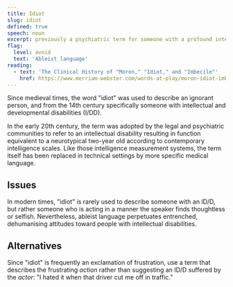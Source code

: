 ```yaml
---
title: Idiot
slug: idiot
defined: true
speech: noun
excerpt: previously a psychiatric term for someone with a profound intellectual disability; typically used as a generic exclamation of frustration at the actions of another person
flag:
  level: avoid
  text: 'Ableist language'
reading:
  - text: 'The Clinical History of "Moron," "Idiot," and "Imbecile"'
    href: https://www.merriam-webster.com/words-at-play/moron-idiot-imbecile-offensive-history
---
```

Since medieval times, the word "idiot" was used to describe an ignorant person, and from the 14th century specifically someone with intellectual and developmental disabilities (I/DD). 

In the early 20th century, the term was adopted by the legal and psychiatric communities to refer to an intellectual disability resulting in function equivalent to a neurotypical two-year old according to contemporary intelligence scales. Like those intelligence measurement systems, the term itself has been replaced in technical settings by more specific medical language.

## Issues

In modern times, "idiot" is rarely used to describe someone with an ID/D, but rather someone who is acting in a manner the speaker finds thoughtless or selfish. Nevertheless, ableist language perpetuates entrenched, dehumanising attitudes toward people with intellectual disabilities.

## Alternatives

Since "idiot" is frequently an exclamation of frustration, use a term that describes the frustrating *action* rather than suggesting an ID/D suffered by the *actor*: "I hated it when that driver cut me off in traffic."